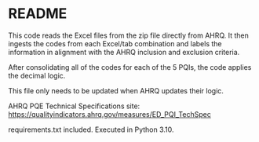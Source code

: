 # README

This code reads the Excel files from the zip file directly from AHRQ.
It then ingests the codes from each Excel/tab combination and labels the 
information in alignment with the AHRQ inclusion and exclusion criteria.

After consolidating all of the codes for each of the 5 PQIs, the code
applies the decimal logic.

This file only needs to be updated when AHRQ updates their logic.

AHRQ PQE Technical Specifications site: https://qualityindicators.ahrq.gov/measures/ED_PQI_TechSpec

requirements.txt included. Executed in Python 3.10.
